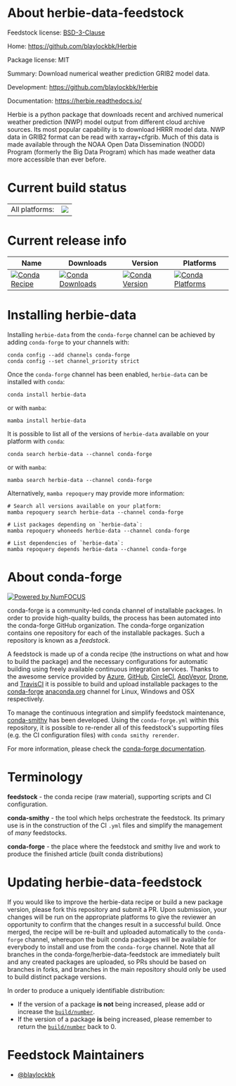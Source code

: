About herbie-data-feedstock
===========================

Feedstock license: [BSD-3-Clause](https://github.com/conda-forge/herbie-data-feedstock/blob/main/LICENSE.txt)

Home: https://github.com/blaylockbk/Herbie

Package license: MIT

Summary: Download numerical weather prediction GRIB2 model data.

Development: https://github.com/blaylockbk/Herbie

Documentation: https://herbie.readthedocs.io/

Herbie is a python package that downloads recent and archived numerical weather
prediction (NWP) model output from different cloud archive sources. Its most
popular capability is to download HRRR model data. NWP data in GRIB2 format
can be read with xarray+cfgrib. Much of this data is made available through the
NOAA Open Data Dissemination (NODD) Program (formerly the Big Data Program)
which has made weather data more accessible than ever before.


Current build status
====================


<table><tr><td>All platforms:</td>
    <td>
      <a href="https://dev.azure.com/conda-forge/feedstock-builds/_build/latest?definitionId=17347&branchName=main">
        <img src="https://dev.azure.com/conda-forge/feedstock-builds/_apis/build/status/herbie-data-feedstock?branchName=main">
      </a>
    </td>
  </tr>
</table>

Current release info
====================

| Name | Downloads | Version | Platforms |
| --- | --- | --- | --- |
| [![Conda Recipe](https://img.shields.io/badge/recipe-herbie--data-green.svg)](https://anaconda.org/conda-forge/herbie-data) | [![Conda Downloads](https://img.shields.io/conda/dn/conda-forge/herbie-data.svg)](https://anaconda.org/conda-forge/herbie-data) | [![Conda Version](https://img.shields.io/conda/vn/conda-forge/herbie-data.svg)](https://anaconda.org/conda-forge/herbie-data) | [![Conda Platforms](https://img.shields.io/conda/pn/conda-forge/herbie-data.svg)](https://anaconda.org/conda-forge/herbie-data) |

Installing herbie-data
======================

Installing `herbie-data` from the `conda-forge` channel can be achieved by adding `conda-forge` to your channels with:

```
conda config --add channels conda-forge
conda config --set channel_priority strict
```

Once the `conda-forge` channel has been enabled, `herbie-data` can be installed with `conda`:

```
conda install herbie-data
```

or with `mamba`:

```
mamba install herbie-data
```

It is possible to list all of the versions of `herbie-data` available on your platform with `conda`:

```
conda search herbie-data --channel conda-forge
```

or with `mamba`:

```
mamba search herbie-data --channel conda-forge
```

Alternatively, `mamba repoquery` may provide more information:

```
# Search all versions available on your platform:
mamba repoquery search herbie-data --channel conda-forge

# List packages depending on `herbie-data`:
mamba repoquery whoneeds herbie-data --channel conda-forge

# List dependencies of `herbie-data`:
mamba repoquery depends herbie-data --channel conda-forge
```


About conda-forge
=================

[![Powered by
NumFOCUS](https://img.shields.io/badge/powered%20by-NumFOCUS-orange.svg?style=flat&colorA=E1523D&colorB=007D8A)](https://numfocus.org)

conda-forge is a community-led conda channel of installable packages.
In order to provide high-quality builds, the process has been automated into the
conda-forge GitHub organization. The conda-forge organization contains one repository
for each of the installable packages. Such a repository is known as a *feedstock*.

A feedstock is made up of a conda recipe (the instructions on what and how to build
the package) and the necessary configurations for automatic building using freely
available continuous integration services. Thanks to the awesome service provided by
[Azure](https://azure.microsoft.com/en-us/services/devops/), [GitHub](https://github.com/),
[CircleCI](https://circleci.com/), [AppVeyor](https://www.appveyor.com/),
[Drone](https://cloud.drone.io/welcome), and [TravisCI](https://travis-ci.com/)
it is possible to build and upload installable packages to the
[conda-forge](https://anaconda.org/conda-forge) [anaconda.org](https://anaconda.org/)
channel for Linux, Windows and OSX respectively.

To manage the continuous integration and simplify feedstock maintenance,
[conda-smithy](https://github.com/conda-forge/conda-smithy) has been developed.
Using the ``conda-forge.yml`` within this repository, it is possible to re-render all of
this feedstock's supporting files (e.g. the CI configuration files) with ``conda smithy rerender``.

For more information, please check the [conda-forge documentation](https://conda-forge.org/docs/).

Terminology
===========

**feedstock** - the conda recipe (raw material), supporting scripts and CI configuration.

**conda-smithy** - the tool which helps orchestrate the feedstock.
                   Its primary use is in the construction of the CI ``.yml`` files
                   and simplify the management of *many* feedstocks.

**conda-forge** - the place where the feedstock and smithy live and work to
                  produce the finished article (built conda distributions)


Updating herbie-data-feedstock
==============================

If you would like to improve the herbie-data recipe or build a new
package version, please fork this repository and submit a PR. Upon submission,
your changes will be run on the appropriate platforms to give the reviewer an
opportunity to confirm that the changes result in a successful build. Once
merged, the recipe will be re-built and uploaded automatically to the
`conda-forge` channel, whereupon the built conda packages will be available for
everybody to install and use from the `conda-forge` channel.
Note that all branches in the conda-forge/herbie-data-feedstock are
immediately built and any created packages are uploaded, so PRs should be based
on branches in forks, and branches in the main repository should only be used to
build distinct package versions.

In order to produce a uniquely identifiable distribution:
 * If the version of a package **is not** being increased, please add or increase
   the [``build/number``](https://docs.conda.io/projects/conda-build/en/latest/resources/define-metadata.html#build-number-and-string).
 * If the version of a package **is** being increased, please remember to return
   the [``build/number``](https://docs.conda.io/projects/conda-build/en/latest/resources/define-metadata.html#build-number-and-string)
   back to 0.

Feedstock Maintainers
=====================

* [@blaylockbk](https://github.com/blaylockbk/)

